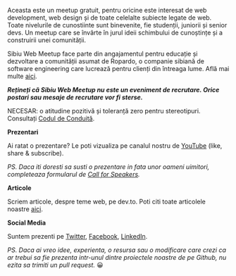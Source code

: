 Aceasta este un meetup gratuit, pentru oricine este interesat de web development, web design și de toate celelalte subiecte legate de web. Toate nivelurile de cunostiinte sunt binevenite, fie studenții, juniorii și senior devs. Un meetup care se învârte în jurul ideii schimbului de cunoștințe și a construirii unei comunității.

Sibiu Web Meetup face parte din angajamentul pentru educație și dezvoltare a comunității asumat de Ropardo, o companie sibiană de software engineering care lucrează pentru clienți din întreaga lume. Află mai multe [aici](https://ropardo.ro/company/ropardo-culture/social-responsibility/).

**_Rețineți că Sibiu Web Meetup nu este un eveniment de recrutare. Orice postari sau mesaje de recrutare vor fi sterse._**

NECESAR: o atitudine pozitivă și toleranță zero pentru stereotipuri. Consultați [Codul de Conduită](https://github.com/sibiuwebmeetup/.github/wiki/Codul-de-Conduita).

**Prezentari**

Ai ratat o prezentare? Le poti vizualiza pe canalul nostru de [YouTube](https://www.youtube.com/@sibiuwebmeetup) (like, share & subscribe).

_PS. Daca iti doresti sa susti o prezentare in fata unor oameni uimitori, completeaza formularul de [Call for Speakers](https://docs.google.com/forms/d/e/1FAIpQLSd7IiGJ-fVWoQw_SfwVNdnFP1yc8sA1QDDl-fJ61U4htFpMAA/viewform)._

**Articole**

Scriem articole, despre teme web, pe dev.to. Poti citi toate articolele noastre [aici](https://dev.to/sibiuwebmeetup).

**Social Media**

Suntem prezenti pe [Twitter](https://twitter.com/sibiuwebmeetup), [Facebook](https://www.facebook.com/sibiuwebmeetup), [LinkedIn](https://www.linkedin.com/showcase/sibiuwebmeetup/).

_PS. Daca ai vreo idee, experienta, o resursa sau o modificare care crezi ca ar trebui sa fie prezenta intr-unul dintre proiectele noastre de pe Github, nu ezita sa trimiti un pull request._ 😀
